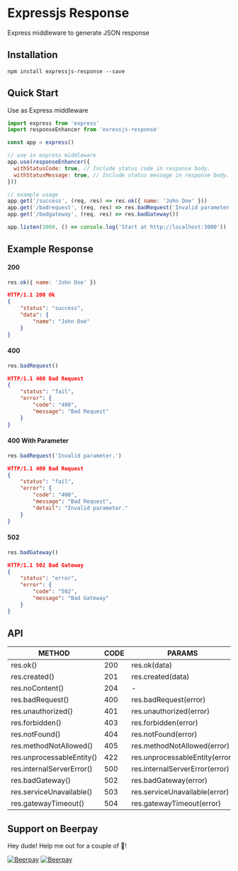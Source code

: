 # Expressjs Response #
Express middleware to generate JSON response

## Installation ##
```
npm install expressjs-response --save
```

## Quick Start ##
Use as Express middleware
```js
import express from 'express'
import responseEnhancer from 'exressjs-response'

const app = express()

// use in express middleware
app.use(responseEnhancer({
  withStatusCode: true, // Include status code in response body.
  withStatusMessage: true, // Include status message in response body.
}))

// example usage
app.get('/success', (req, res) => res.ok({ name: 'John Doe' }))
app.get('/badrequest', (req, res) => res.badRequest('Invalid parameter.'))
app.get('/badgateway', (req, res) => res.badGateway())

app.listen(3000, () => console.log('Start at http://localhost:3000'))
```

## Example Response ##
#### 200 ####
```js
res.ok({ name: 'John Doe' })
```
```json
HTTP/1.1 200 Ok
{
    "status": "success",
    "data": {
        "name": "John Doe"
    }
}
```
#### 400 ####
```js
res.badRequest()
```
```json
HTTP/1.1 400 Bad Request
{
    "status": "fail",
    "error": {
        "code": "400",
        "message": "Bad Request"
    }
}
```

#### 400 With Parameter ####
```js
res.badRequest('Invalid parameter.')
```
```json
HTTP/1.1 400 Bad Request
{
    "status": "fail",
    "error": {
        "code": "400",
        "message": "Bad Request",
        "detail": "Invalid parameter."
    }
}
```
#### 502 ####
```js
res.badGateway()
```
```json
HTTP/1.1 502 Bad Gateway
{
    "status": "error",
    "error": {
        "code": "502",
        "message": "Bad Gateway"
    }
}
```

## API ##
|         METHOD                | CODE |       PARAMS                   |
|-------------------------------|------|--------------------------------|
| res.ok()                      | 200  | res.ok(data)                   |
| res.created()                 | 201  | res.created(data)              |
| res.noContent()               | 204  |               -                |
| res.badRequest()              | 400  | res.badRequest(error)          |
| res.unauthorized()            | 401  | res.unauthorized(error)        |
| res.forbidden()               | 403  | res.forbidden(error)           |
| res.notFound()                | 404  | res.notFound(error)            |
| res.methodNotAllowed()        | 405  | res.methodNotAllowed(error)    |
| res.unprocessableEntity()     | 422  | res.unprocessableEntity(error) |
| res.internalServerError()     | 500  | res.internalServerError(error) |
| res.badGateway()              | 502  | res.badGateway(error)          |
| res.serviceUnavailable()      | 503  | res.serviceUnavailable(error)  |
| res.gatewayTimeout()          | 504  | res.gatewayTimeout(error)      |

## Support on Beerpay
Hey dude! Help me out for a couple of :beers:!

[![Beerpay](https://beerpay.io/aofleejay/expressjs-response/badge.svg?style=beer-square)](https://beerpay.io/aofleejay/expressjs-response)  [![Beerpay](https://beerpay.io/aofleejay/expressjs-response/make-wish.svg?style=flat-square)](https://beerpay.io/aofleejay/expressjs-response?focus=wish)